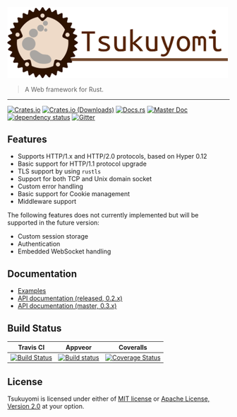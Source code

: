 <img src="https://raw.githubusercontent.com/tsukuyomi-rs/tsukuyomi/master/tsukuyomi-header.png" alt="header" width="500" />

> A Web framework for Rust.

---

[![Crates.io][crates-io-badge]][crates-io]
[![Crates.io (Downloads)][downloads-badge]][crates-io]
[![Docs.rs][docs-rs-badge]][docs-rs]
[![Master Doc][master-doc-badge]][master-doc]
[![dependency status][deps-rs-badge]][deps-rs]
[![Gitter][gitter-badge]][gitter]

## Features

* Supports HTTP/1.x and HTTP/2.0 protocols, based on Hyper 0.12
* Basic support for HTTP/1.1 protocol upgrade
* TLS support by using `rustls`
* Support for both TCP and Unix domain socket
* Custom error handling
* Basic support for Cookie management
* Middleware support

The following features does not currently implemented but will be supported in the future version:

* Custom session storage
* Authentication
* Embedded WebSocket handling

## Documentation

* [Examples][examples]
* [API documentation (released, 0.2.x)][docs-rs]
* [API documentation (master, 0.3.x)][master-doc]

## Build Status

| Travis CI | Appveor | Coveralls |
|:---------:|:-------:|:---------:|
| [![Build Status][travis-badge]][travis] | [![Build status][appveyor-badge]][appveyor] | [![Coverage Status][coveralls-badge]][coveralls] |

## License
Tsukuyomi is licensed under either of [MIT license](LICENSE-MIT) or [Apache License, Version 2.0](LICENSE-APACHE) at your option.

<!-- links -->

[crates-io]: https://crates.io/crates/tsukuyomi
[docs-rs]: https://docs.rs/tsukuyomi
[master-doc]: https://tsukuyomi-rs.github.io/tsukuyomi/tsukuyomi/index.html
[gitter]: https://gitter.im/ubnt-intrepid/tsukuyomi
[examples]: https://github.com/tsukuyomi-rs/examples
[deps-rs]: https://deps.rs/crate/tsukuyomi/0.2.2
[travis]: https://travis-ci.org/tsukuyomi-rs/tsukuyomi
[appveyor]: https://ci.appveyor.com/project/ubnt-intrepid/tsukuyomi/branch/master
[coveralls]: https://coveralls.io/github/tsukuyomi-rs/tsukuyomi?branch=master

[crates-io-badge]: https://img.shields.io/crates/v/tsukuyomi.svg
[downloads-badge]: https://img.shields.io/crates/d/tsukuyomi.svg
[docs-rs-badge]: https://docs.rs/tsukuyomi/badge.svg
[master-doc-badge]: https://img.shields.io/badge/doc-master-blue.svg
[gitter-badge]: https://badges.gitter.im/ubnt-intrepid/tsukuyomi.svg
[deps-rs-badge]: https://deps.rs/crate/tsukuyomi/0.2.2/status.svg
[travis-badge]: https://travis-ci.org/tsukuyomi-rs/tsukuyomi.svg?branch=master
[appveyor-badge]: https://ci.appveyor.com/api/projects/status/kf8mx9k8iqfa08oj/branch/master?svg=true
[coveralls-badge]: https://coveralls.io/repos/github/tsukuyomi-rs/tsukuyomi/badge.svg?branch=master
